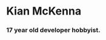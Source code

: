 # Kian McKenna

### 17 year old developer hobbyist.

<!--
**cowboycodr/cowboycodr** is a ✨ _special_ ✨ repository because its `README.md` (this file) appears on your GitHub profile.

